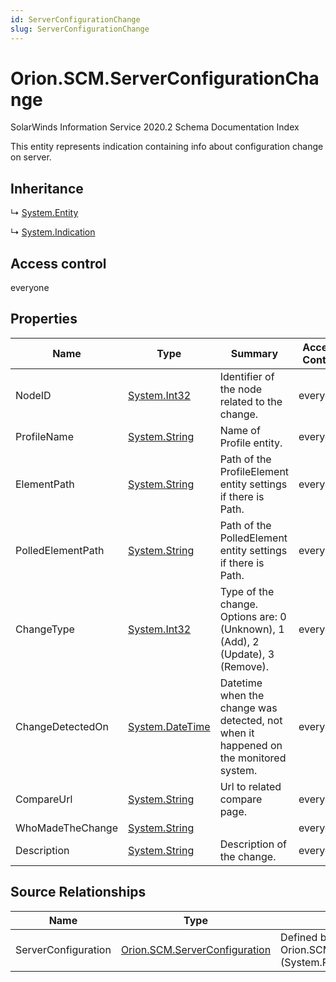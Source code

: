 ```yaml
---
id: ServerConfigurationChange
slug: ServerConfigurationChange
---
```


# Orion.SCM.ServerConfigurationChange

SolarWinds Information Service 2020.2 Schema Documentation Index

This entity represents indication containing info about configuration change on server.

## Inheritance

↳ [System.Entity](./../System/Entity)

↳ [System.Indication](./../System/Indication)

## Access control

everyone

## Properties

| Name | Type | Summary | Access Control |
| ------ | ------ | ------ | ------ |
| NodeID | [System.Int32](https://docs.microsoft.com/en-us/dotnet/api/system.int32) | Identifier of the node related to the change. | everyone |
| ProfileName | [System.String](https://docs.microsoft.com/en-us/dotnet/api/system.string) | Name of Profile entity. | everyone |
| ElementPath | [System.String](https://docs.microsoft.com/en-us/dotnet/api/system.string) | Path of the ProfileElement entity settings if there is Path. | everyone |
| PolledElementPath | [System.String](https://docs.microsoft.com/en-us/dotnet/api/system.string) | Path of the PolledElement entity settings if there is Path. | everyone |
| ChangeType | [System.Int32](https://docs.microsoft.com/en-us/dotnet/api/system.int32) | Type of the change. Options are: 0 (Unknown), 1 (Add), 2 (Update), 3 (Remove). | everyone |
| ChangeDetectedOn | [System.DateTime](https://docs.microsoft.com/en-us/dotnet/api/system.datetime) | Datetime when the change was detected, not when it happened on the monitored system. | everyone |
| CompareUrl | [System.String](https://docs.microsoft.com/en-us/dotnet/api/system.string) | Url to related compare page. | everyone |
| WhoMadeTheChange | [System.String](https://docs.microsoft.com/en-us/dotnet/api/system.string) |  | everyone |
| Description | [System.String](https://docs.microsoft.com/en-us/dotnet/api/system.string) | Description of the change. | everyone |

## Source Relationships

| Name | Type | Notes |
| ------ | ------ | ------ |
| ServerConfiguration | [Orion.SCM.ServerConfiguration](./../Orion.SCM/ServerConfiguration) | Defined by relationship Orion.SCM.ServerConfigurationChangeRel (System.Reference) |

